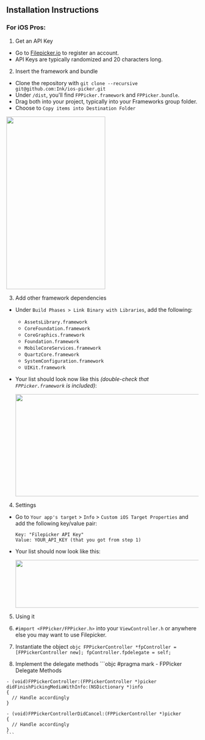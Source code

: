 ## Installation Instructions

### For iOS Pros:

1. Get an API Key
  - Go to [Filepicker.io](www.filepicker.io) to register an account.
  - API Keys are typically randomized and 20 characters long.

2. Insert the framework and bundle
  - Clone the repository with `git clone --recursive git@github.com:Ink/ios-picker.git`
  - Under `/dist`, you'll find `FPPicker.framework` and `FPPicker.bundle`.
  - Drag both into your project, typically into your Frameworks group folder.
  - Choose to `Copy items into Destination Folder`

  <img src="https://github.com/Filepicker/ios/raw/master/Docs/35.png" width="259" height="451">

3. Add other framework dependencies

  - Under `Build Phases > Link Binary with Libraries`, add the following:
    - `AssetsLibrary.framework`
    - `CoreFoundation.framework`
    - `CoreGraphics.framework`
    - `Foundation.framework`
    - `MobileCoreServices.framework`
    - `QuartzCore.framework`
    - `SystemConfiguration.framework`
    - `UIKit.framework`

  - Your list should look now like this *(double-check that `FPPicker.framework` is included)*:

    <img src="https://github.com/Filepicker/ios/raw/master/Docs/70.png" width="670" height="267">

4. Settings
  - Go to `Your app's target` > `Info` > `Custom iOS Target Properties` and add the following key/value pair:

    ```
    Key: "Filepicker API Key"
    Value: YOUR_API_KEY (that you got from step 1)
    ```

  - Your list should now look like this:

    <img src="https://github.com/Filepicker/ios/raw/master/Docs/150.png" width="590" height="125">


5. Using it
  1. `#import <FPPicker/FPPicker.h>` into your `ViewController.h` or anywhere else you may want to use Filepicker.

  2. Instantiate the object
    ```objc
    FPPickerController *fpController = [FPPickerController new];
    fpController.fpdelegate = self;
    ```
  3. Implement the delegate methods
    ```objc
    #pragma mark - FPPicker Delegate Methods

    - (void)FPPickerController:(FPPickerController *)picker didFinishPickingMediaWithInfo:(NSDictionary *)info
    {
      // Handle accordingly
    }

    - (void)FPPickerControllerDidCancel:(FPPickerController *)picker
    {
      // Handle accordingly
    }
    ```
